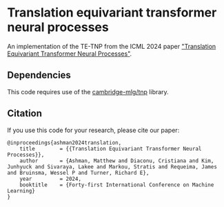 # Translation equivariant transformer neural processes
An implementation of the TE-TNP from the ICML 2024 paper ["Translation Equivariant Transformer Neural Processes"](https://arxiv.org/abs/2406.12409).

## Dependencies
This code requires use of the [cambridge-mlg/tnp](https://github.com/cambridge-mlg/tnp) library.

## Citation
If you use this code for your research, please cite our paper:
```
@inproceedings{ashman2024translation,
	title        = {{Translation Equivariant Transformer Neural Processes}},
	author       = {Ashman, Matthew and Diaconu, Cristiana and Kim, Junhyuck and Sivaraya, Lakee and Markou, Stratis and Requeima, James and Bruinsma, Wessel P and Turner, Richard E},
	year         = 2024,
	booktitle    = {Forty-first International Conference on Machine Learning}
}
```
